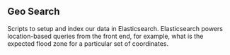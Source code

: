 ## Geo Search

Scripts to setup and index our data in Elasticsearch.
Elasticsearch powers location-based queries from the front end, for
example, what is the expected flood zone for a particular set of coordinates.
